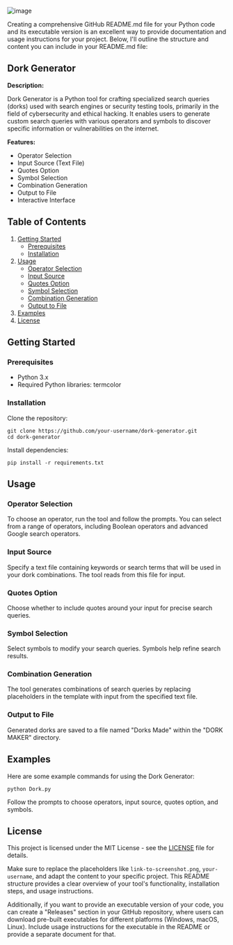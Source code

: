![image](https://github.com/ZenithSuite/UDorkMaker/assets/139548576/8d4e7438-0eda-4e1a-989a-3a89d87f2be0)

Creating a comprehensive GitHub README.md file for your Python code and its executable version is an excellent way to provide documentation and usage instructions for your project. Below, I'll outline the structure and content you can include in your README.md file:

## Dork Generator

**Description:**

Dork Generator is a Python tool for crafting specialized search queries (dorks) used with search engines or security testing tools, primarily in the field of cybersecurity and ethical hacking. It enables users to generate custom search queries with various operators and symbols to discover specific information or vulnerabilities on the internet.


**Features:**

- Operator Selection
- Input Source (Text File)
- Quotes Option
- Symbol Selection
- Combination Generation
- Output to File
- Interactive Interface

## Table of Contents

1. [Getting Started](#getting-started)
   - [Prerequisites](#prerequisites)
   - [Installation](#installation)
2. [Usage](#usage)
   - [Operator Selection](#operator-selection)
   - [Input Source](#input-source)
   - [Quotes Option](#quotes-option)
   - [Symbol Selection](#symbol-selection)
   - [Combination Generation](#combination-generation)
   - [Output to File](#output-to-file)
3. [Examples](#examples)
4. [License](#license)

## Getting Started

### Prerequisites

- Python 3.x
- Required Python libraries: termcolor

### Installation

Clone the repository:

```shell
git clone https://github.com/your-username/dork-generator.git
cd dork-generator
```

Install dependencies:

```shell
pip install -r requirements.txt
```

## Usage

### Operator Selection

To choose an operator, run the tool and follow the prompts. You can select from a range of operators, including Boolean operators and advanced Google search operators.

### Input Source

Specify a text file containing keywords or search terms that will be used in your dork combinations. The tool reads from this file for input.

### Quotes Option

Choose whether to include quotes around your input for precise search queries.

### Symbol Selection

Select symbols to modify your search queries. Symbols help refine search results.

### Combination Generation

The tool generates combinations of search queries by replacing placeholders in the template with input from the specified text file.

### Output to File

Generated dorks are saved to a file named "Dorks Made" within the "DORK MAKER" directory.

## Examples

Here are some example commands for using the Dork Generator:

```shell
python Dork.py
```

Follow the prompts to choose operators, input source, quotes option, and symbols.

## License

This project is licensed under the MIT License - see the [LICENSE](LICENSE) file for details.

Make sure to replace the placeholders like `link-to-screenshot.png`, `your-username`, and adapt the content to your specific project. This README structure provides a clear overview of your tool's functionality, installation steps, and usage instructions.

Additionally, if you want to provide an executable version of your code, you can create a "Releases" section in your GitHub repository, where users can download pre-built executables for different platforms (Windows, macOS, Linux). Include usage instructions for the executable in the README or provide a separate document for that.

